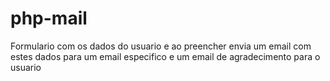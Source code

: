 # php-mail
Formulario com os dados do usuario e ao preencher envia um email com estes dados para um email especifico e um email de agradecimento para o usuario
